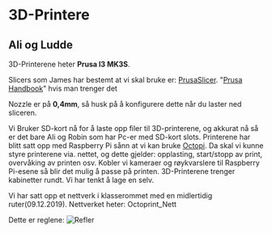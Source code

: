 # 3D-Printere
## Ali og Ludde
3D-Printerene heter **Prusa I3 MK3S**.

Slicers som James har bestemt at vi skal bruke er: [PrusaSlicer](https://cdn.prusa3d.com/downloads/drivers/prusa3d_win_2_2_8.exe#_ga=2.168176611.334666038.1575547204-1800476386.1574322674). "[Prusa Handbook](https://cdn.prusa3d.com/downloads/manual/prusa3d_manual_mk3s_en_3_12.pdf#_ga=2.222300761.334666038.1575547204-1800476386.1574322674)" hvis man trenger det

Nozzle er på **0,4mm**, så husk på å konfigurere dette når du laster ned sliceren.

Vi Bruker SD-kort nå for å laste opp filer til 3D-printerene, og akkurat nå så er det bare Ali og Robin som har Pc-er med SD-kort slots.
Printerene har blitt satt opp med Raspberry Pi sånn at vi kan bruke [Octopi](https://octoprint.org/download/). Da skal vi kunne styre printerene via. nettet, og dette gjelder: opplasting, start/stopp av print, overvåking av printen osv. Kobler vi kameraer og røykvarslere til Raspberry Pi-esene så blir det mulig å passe på printen.
3D-Printerene trenger kabinetter rundt. Vi har tenkt å lage en selv. 

Vi har satt opp et nettverk i klasserommet med en midlertidig ruter(09.12.2019). Nettverket heter: Octoprint_Nett

Dette er reglene:
![Refler](image.png)






